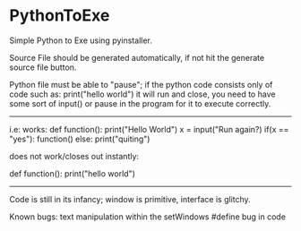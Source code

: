 # PythonToExe
Simple Python to Exe using pyinstaller.

Source File should be generated automatically, if not hit the generate source file button.

Python file must be able to "pause"; if the python code consists only of code such as: print("hello world") it will run and close, 
you need to have some sort of input() or pause in the program for it to execute correctly. 

--------------------------------------
i.e:
works:
def function():
  print("Hello World")
  x = input("Run again?)
  if(x == "yes"):
    function()
  else:
    print("quiting")
    
does not work/closes out instantly:
  
def function():
  print("hello world")
  
--------------------------------------

Code is still in its infancy; window is primitive, interface is glitchy.

Known bugs:
  text manipulation within the setWindows
  #define bug in code
